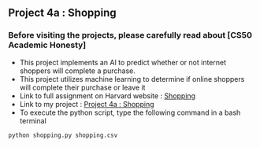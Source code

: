 ## Project 4a : Shopping <br/>
### Before visiting the projects, please carefully read about [CS50 Academic Honesty] <br/>
- This project implements an AI to predict whether or not internet shoppers will complete a purchase. <br/>
- This project utilizes machine learning to determine if online shoppers will complete their purchase or leave it
- Link to full assignment on Harvard website : [Shopping](https://cs50.harvard.edu/ai/2020/projects/4/shopping/) <br/>
- Link to my project : [Project 4a : Shopping](https://github.com/Lim-Calculus/Project-CS50AI/tree/main/Week%204%20:%20Learning/Project%204a%20:%20Shopping) <br/>
- To execute the python script, type the following command in a bash terminal
```bash
python shopping.py shopping.csv
```
